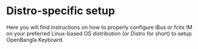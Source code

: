 # Distro-specific setup
Here you will find instructions on how to properly configure iBus or fcitx IM on your preferred Linux-based OS distribution (or Distro for short) to setup OpenBangla Keyboard.